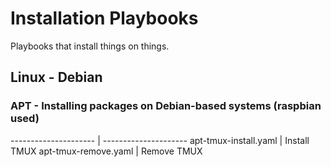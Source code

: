 # Installation Playbooks
Playbooks that install things on things.

## Linux - Debian

### APT - Installing packages on Debian-based systems (raspbian used)

--------------------- | ---------------------
apt-tmux-install.yaml | Install TMUX
apt-tmux-remove.yaml  | Remove TMUX
